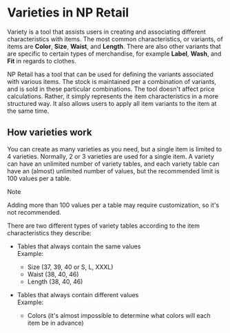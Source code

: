 # Varieties in NP Retail

Variety is a tool that assists users in creating and associating different characteristics with items. The most common characteristics, or variants, of items are **Color**, **Size**, **Waist**, and **Length**. There are also other variants that are specific to certain types of merchandise, for example **Label**, **Wash**, and **Fit** in regards to clothes. 

NP Retail has a tool that can be used for defining the variants associated with various items. The stock is maintained per a combination of variants, and is sold in these particular combinations. The tool doesn't affect price calculations. Rather, it simply represents the item characteristics in a more structured way. It also allows users to apply all item variants to the item at the same time.

## How varieties work

You can create as many varieties as you need, but a single item is limited to 4 varieties. Normally, 2 or 3 varieties are used for a single item. A variety can have an unlimited number of variety tables, and each variety table can have an (almost) unlimited number of values, but the recommended limit is 100 values per a table.

> [!Note]
> Adding more than 100 values per a table may require customization, so it's not recommended. 

There are two different types of variety tables according to the item characteristics they describe:

- Tables that always contain the same values     
  Example: 
    - Size (37, 39, 40 or S, L, XXXL)
    - Waist (38, 40, 46)
    - Length (38, 40, 46)

- Tables that always contain different values     
  Example:
    - Colors (it's almost impossible to determine what colors will each item be in advance)

